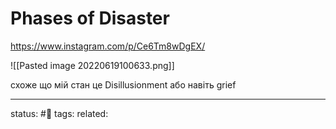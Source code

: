 # Phases of Disaster

https://www.instagram.com/p/Ce6Tm8wDgEX/

![[Pasted image 20220619100633.png]]


схоже що мій стан це Disillusionment
або навіть grief



---
status: #🌱
tags: 
related: 
